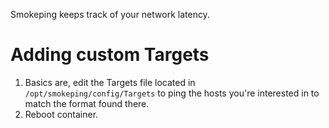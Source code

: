 Smokeping keeps track of your network latency.

# **Adding custom Targets**
1. Basics are, edit the Targets file located in `/opt/smokeping/config/Targets` to ping the hosts you're interested in to match the format found there.
2. Reboot container.